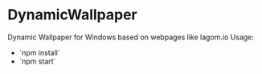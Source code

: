 # DynamicWallpaper
Dynamic Wallpaper for Windows based on webpages like lagom.io
Usage:
  <ul>
  <li>`npm install`</li>
  <li>`npm start`</li>
